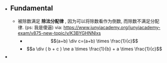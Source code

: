 - ## Fundamental
  - 被除数满足 **除法分配律** , 因为可以将除数看作为倒数, 而除数不满足分配律. (ps: 我是傻逼)
    via: https://www.junyiacademy.org/junyiacademy-exam/v875-new-topic/v/K3BYGHNNlxs
    - $$(a+b) \div c=(a+b) \times \frac{1}{c}$$
    - $$a \div ( b + c ) \ne a \times \frac{1}{b} + a \times \frac{1}{c}$$
-
